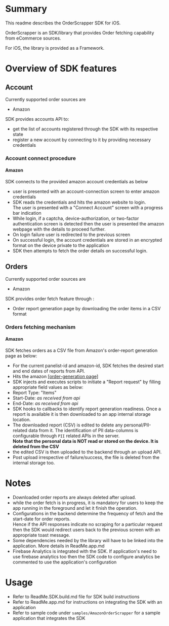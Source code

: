 
# Summary

This readme describes the OrderScrapper SDK for iOS.

OrderScrapper is an SDK/library that provides Order fetching capability from eCommerce sources.

For iOS, the library is provided as a Framework.


# Overview of SDK features

## Account  
Currently supported order sources are 
- Amazon

SDK provides accounts API to:
- get the list of accounts registered through the SDK with its respective state
- register a new account by connecting to it by providing necessary credentials

### Account connect procedure

#### Amazon

SDK connects to the provided amazon account credentials as below
- user is presented with an account-connection screen to enter amazon credentials
- SDK reads the credentials and hits the amazon website to login.  
 The user is presented with a "Connect Account" screen with a progress bar indication
- While login, if a captcha, device-authorization, or two-factor authentication screen is detected then the user is presented the amazon webpage with the details to proceed further.
- On login failure user is redirected to the previous screen
- On successful login, the account credentials are stored in an encrypted format on the device private to the application
- SDK then attempts to fetch the order details on successful login.

## Orders

Currently supported order sources are 
- Amazon

SDK provides order fetch feature through :
- Order report generation page by downloading the order items in a CSV format

### Orders fetching mechanism

#### Amazon

SDK fetches orders as a CSV file from Amazon's order-report generation page as below:
- For the current panelist-id and amazon-id, SDK fetches the desired start and end dates of reports from API.
- Hits the amazon [[order-generation page]](https://www.amazon.com/gp/b2b/reports)
- SDK injects and executes scripts to initiate a "Report request" by filling appropriate
 field values as below:
 - Report Type: "Items"
 - Start-Date: _as received from api_
 - End-Date: _as received from api_
- SDK hooks to callbacks to identify report generation readiness. Once a report is available it is then downloaded to an app internal storage location.
- The downloaded report (CSV) is edited to delete any personal/PII-related data from it. The identification of PII data-columns is configurable through `PII` related APIs in the server.  
 **Note that the personal data is NOT read or stored on the device. It is deleted from the CSV**
- the edited CSV is then uploaded to the backend through an upload API.
- Post upload irrespective of failure/success, the file is deleted from the internal storage too.

# Notes
- Downloaded order reports are always deleted after upload. 
- while the order fetch is in progress, it is mandatory for users to keep the app running in the foreground and let it finish the operation.
- Configurations in the backend determine the frequency of fetch and the start-date for order reports.  
 Hence if the API responses indicate no scraping for a particular request then the SDK would redirect users back to the previous screen with an appropriate toast message.
- Some dependencies needed by the library will have to be linked into the application. More details in
 ReadMe.app.md
- Firebase Analytics is integrated with the SDK. If application's need to use firebase analytics too
 then the SDK code to configure analytics be commented to use the application's configuration
 

# Usage 

- Refer to ReadMe.SDK.build.md file for SDK build instructions
- Refer to ReadMe.app.md for instructions on integrating the SDK with an application
 - Refer to sample code under `samples/AmazonOrderScrapper` for a sample application that 
  integrates the SDK
